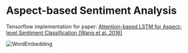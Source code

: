 # Aspect-based Sentiment Analysis
Tensorflow implementation for paper: [Attention-based LSTM for Aspect-level Sentiment Classification (Wang et al. 2016)](https://aclweb.org/anthology/D16-1058)


![WordEmbedding](https://octodex.github.com/images/minion.png)
